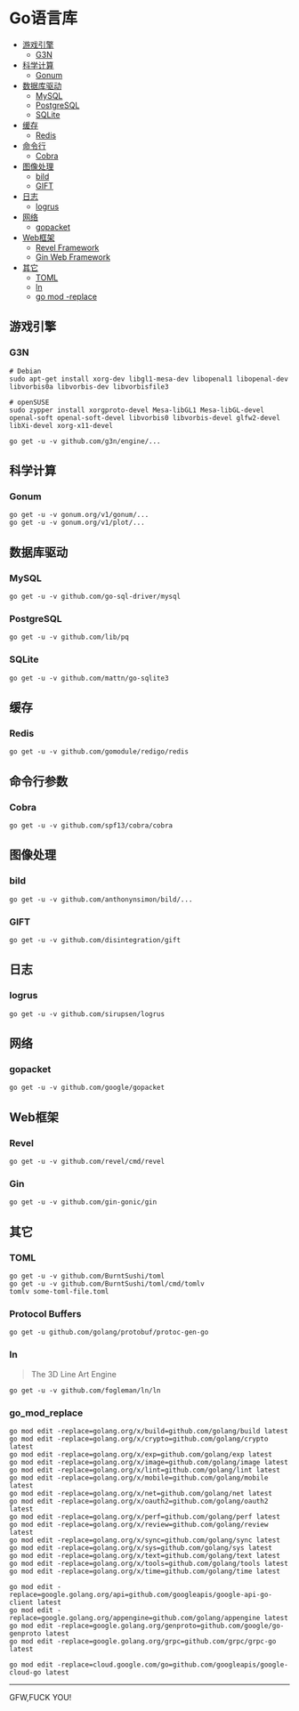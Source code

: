 # Go语言库

- [游戏引擎](#游戏引擎)
	- [G3N](#G3N)
- [科学计算](#科学计算)
	- [Gonum](#Gonum)
- [数据库驱动](#数据库驱动)
	- [MySQL](#MySQL)
	- [PostgreSQL](#PostgreSQL)
	- [SQLite](#SQLite)
- [缓存](#缓存)
	- [Redis](#Redis)
- [命令行](#命令行)
	- [Cobra](#Cobra)
- [图像处理](#图像处理)
	- [bild](#bild)
	- [GIFT](#GIFT)
- [日志](#日志)
	- [logrus](#logrus)
- [网络](#网络)
	- [gopacket](#gopacket)
- [Web框架](#Web框架)
	- [Revel Framework](#Revel)
	- [Gin Web Framework](#Gin)
- [其它](#其它)
	- [TOML](#TOML)
	- [ln](#ln)
	- [go mod -replace](#go_mod_replace)

## 游戏引擎

### G3N

```
# Debian
sudo apt-get install xorg-dev libgl1-mesa-dev libopenal1 libopenal-dev libvorbis0a libvorbis-dev libvorbisfile3

# openSUSE 
sudo zypper install xorgproto-devel Mesa-libGL1 Mesa-libGL-devel openal-soft openal-soft-devel libvorbis0 libvorbis-devel glfw2-devel libXi-devel xorg-x11-devel 

go get -u -v github.com/g3n/engine/...
```

## 科学计算

### Gonum

```
go get -u -v gonum.org/v1/gonum/...
go get -u -v gonum.org/v1/plot/...
```

## 数据库驱动

### MySQL 

```
go get -u -v github.com/go-sql-driver/mysql
```

### PostgreSQL

```
go get -u -v github.com/lib/pq
```

### SQLite 

```
go get -u -v github.com/mattn/go-sqlite3
```

## 缓存

### Redis

```
go get -u -v github.com/gomodule/redigo/redis
```

## 命令行参数

### Cobra

```
go get -u -v github.com/spf13/cobra/cobra
```

## 图像处理

### bild

```
go get -u -v github.com/anthonynsimon/bild/...
```

### GIFT

```
go get -u -v github.com/disintegration/gift
```

## 日志

### logrus

```
go get -u -v github.com/sirupsen/logrus
```

## 网络

### gopacket

```
go get -u -v github.com/google/gopacket
```

## Web框架

### Revel

```
go get -u -v github.com/revel/cmd/revel
```

### Gin

```
go get -u -v github.com/gin-gonic/gin
```

## 其它

### TOML

```
go get -u -v github.com/BurntSushi/toml
go get -u -v github.com/BurntSushi/toml/cmd/tomlv
tomlv some-toml-file.toml
```

### Protocol Buffers

```
go get -u github.com/golang/protobuf/protoc-gen-go
```

### ln

> The 3D Line Art Engine

```
go get -u -v github.com/fogleman/ln/ln
```

### go_mod_replace

```
go mod edit -replace=golang.org/x/build=github.com/golang/build latest
go mod edit -replace=golang.org/x/crypto=github.com/golang/crypto latest
go mod edit -replace=golang.org/x/exp=github.com/golang/exp latest
go mod edit -replace=golang.org/x/image=github.com/golang/image latest
go mod edit -replace=golang.org/x/lint=github.com/golang/lint latest
go mod edit -replace=golang.org/x/mobile=github.com/golang/mobile latest
go mod edit -replace=golang.org/x/net=github.com/golang/net latest
go mod edit -replace=golang.org/x/oauth2=github.com/golang/oauth2 latest
go mod edit -replace=golang.org/x/perf=github.com/golang/perf latest
go mod edit -replace=golang.org/x/review=github.com/golang/review latest
go mod edit -replace=golang.org/x/sync=github.com/golang/sync latest
go mod edit -replace=golang.org/x/sys=github.com/golang/sys latest
go mod edit -replace=golang.org/x/text=github.com/golang/text latest
go mod edit -replace=golang.org/x/tools=github.com/golang/tools latest
go mod edit -replace=golang.org/x/time=github.com/golang/time latest

go mod edit -replace=google.golang.org/api=github.com/googleapis/google-api-go-client latest
go mod edit -replace=google.golang.org/appengine=github.com/golang/appengine latest
go mod edit -replace=google.golang.org/genproto=github.com/google/go-genproto latest
go mod edit -replace=google.golang.org/grpc=github.com/grpc/grpc-go latest

go mod edit -replace=cloud.google.com/go=github.com/googleapis/google-cloud-go latest
```

----

GFW,FUCK YOU!
